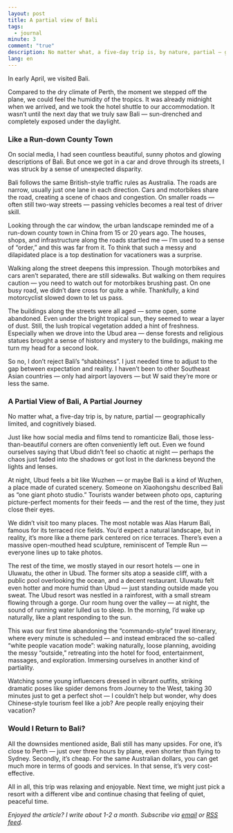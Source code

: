 ```yaml
---
layout: post
title: A partial view of Bali
tags:
  - journal
minute: 3
comment: "true"
description: No matter what, a five-day trip is, by nature, partial — geographically limited, and cognitively biased.
lang: en
---
```


In early April, we visited Bali.

Compared to the dry climate of Perth, the moment we stepped off the plane, we could feel the humidity of the tropics. It was already midnight when we arrived, and we took the hotel shuttle to our accommodation. It wasn’t until the next day that we truly saw Bali — sun-drenched and completely exposed under the daylight.

### Like a Run-down County Town

On social media, I had seen countless beautiful, sunny photos and glowing descriptions of Bali. But once we got in a car and drove through its streets, I was struck by a sense of unexpected disparity.

Bali follows the same British-style traffic rules as Australia. The roads are narrow, usually just one lane in each direction. Cars and motorbikes share the road, creating a scene of chaos and congestion. On smaller roads — often still two-way streets — passing vehicles becomes a real test of driver skill.

Looking through the car window, the urban landscape reminded me of a run-down county town in China from 15 or 20 years ago. The houses, shops, and infrastructure along the roads startled me — I’m used to a sense of “order,” and this was far from it. To think that such a messy and dilapidated place is a top destination for vacationers was a surprise.

Walking along the street deepens this impression. Though motorbikes and cars aren’t separated, there are still sidewalks. But walking on them requires caution — you need to watch out for motorbikes brushing past. On one busy road, we didn’t dare cross for quite a while. Thankfully, a kind motorcyclist slowed down to let us pass.

The buildings along the streets were all aged — some open, some abandoned. Even under the bright tropical sun, they seemed to wear a layer of dust. Still, the lush tropical vegetation added a hint of freshness. Especially when we drove into the Ubud area — dense forests and religious statues brought a sense of history and mystery to the buildings, making me turn my head for a second look.

So no, I don’t reject Bali’s “shabbiness”. I just needed time to adjust to the gap between expectation and reality. I haven’t been to other Southeast Asian countries — only had airport layovers — but W said they’re more or less the same.

### A Partial View of Bali, A Partial Journey

No matter what, a five-day trip is, by nature, partial — geographically limited, and cognitively biased.

Just like how social media and films tend to romanticize Bali, those less-than-beautiful corners are often conveniently left out. Even we found ourselves saying that Ubud didn’t feel so chaotic at night — perhaps the chaos just faded into the shadows or got lost in the darkness beyond the lights and lenses.

At night, Ubud feels a bit like Wuzhen — or maybe Bali is a kind of Wuzhen, a place made of curated scenery. Someone on Xiaohongshu described Bali as “one giant photo studio.” Tourists wander between photo ops, capturing picture-perfect moments for their feeds — and the rest of the time, they just close their eyes.

We didn’t visit too many places. The most notable was Alas Harum Bali, famous for its terraced rice fields. You’d expect a natural landscape, but in reality, it’s more like a theme park centered on rice terraces. There’s even a massive open-mouthed head sculpture, reminiscent of Temple Run — everyone lines up to take photos.

The rest of the time, we mostly stayed in our resort hotels — one in Uluwatu, the other in Ubud. The former sits atop a seaside cliff, with a public pool overlooking the ocean, and a decent restaurant. Uluwatu felt even hotter and more humid than Ubud — just standing outside made you sweat. The Ubud resort was nestled in a rainforest, with a small stream flowing through a gorge. Our room hung over the valley — at night, the sound of running water lulled us to sleep. In the morning, I’d wake up naturally, like a plant responding to the sun.

This was our first time abandoning the “commando-style” travel itinerary, where every minute is scheduled — and instead embraced the so-called “white people vacation mode”: waking naturally, loose planning, avoiding the messy “outside,” retreating into the hotel for food, entertainment, massages, and exploration. Immersing ourselves in another kind of partiality.

Watching some young influencers dressed in vibrant outfits, striking dramatic poses like spider demons from Journey to the West, taking 30 minutes just to get a perfect shot — I couldn’t help but wonder, why does Chinese-style tourism feel like a job? Are people really enjoying their vacation?

### Would I Return to Bali?

All the downsides mentioned aside, Bali still has many upsides. For one, it’s close to Perth — just over three hours by plane, even shorter than flying to Sydney. Secondly, it’s cheap. For the same Australian dollars, you can get much more in terms of goods and services. In that sense, it’s very cost-effective.

All in all, this trip was relaxing and enjoyable. Next time, we might just pick a resort with a different vibe and continue chasing that feeling of quiet, peaceful time.

*Enjoyed the article? I write about 1-2 a month. Subscribe via [email](https://memozine.me/en/subscribe/) or [RSS feed](https://memozine.me/atom.xml).*
